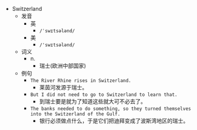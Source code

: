 - Switzerland
  - 发音
    - 英
      - `/ˈswɪtsələnd/`
    - 美
      - `/'swɪtsələnd/`
  - 词义
    - n.
      - 瑞士(欧洲中部国家)
  - 例句
    - `The River Rhine rises in Switzerland.`
      - 莱茵河发源于瑞士。
    - `But I did not need to go to Switzerland to learn that.`
      - 到瑞士要是就为了知道这些就大可不必去了。
    - `The banks needed to do something, so they turned themselves into the Switzerland of the Gulf.`
      - 银行必须做点什么，于是它们把迪拜变成了波斯湾地区的瑞士。

